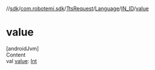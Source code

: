 //[sdk](../../../../../index.md)/[com.robotemi.sdk](../../../index.md)/[TtsRequest](../../index.md)/[Language](../index.md)/[IN_ID](index.md)/[value](value.md)



# value  
[androidJvm]  
Content  
val [value](value.md): [Int](https://kotlinlang.org/api/latest/jvm/stdlib/kotlin/-int/index.html)  



